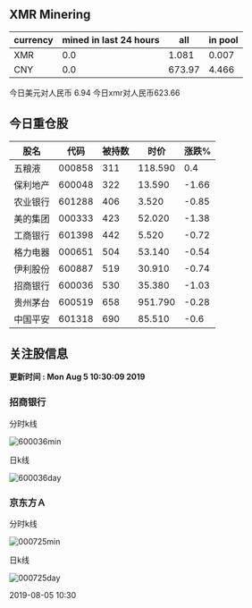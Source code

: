 ## XMR Minering

|currency|mined in last 24 hours|all|in pool|
|---|---|---|---|
|XMR|0.0|1.081|0.007|
|CNY|0.0|673.97|4.466|

今日美元对人民币 6.94	今日xmr对人民币623.66


## 今日重仓股 

|股名|代码|被持数|时价|涨跌%|
|---|---|---|---|---|
|五粮液|000858|311|118.590|0.4|
|保利地产|600048|322|13.590|-1.66|
|农业银行|601288|406|3.520|-0.85|
|美的集团|000333|423|52.020|-1.38|
|工商银行|601398|442|5.520|-0.72|
|格力电器|000651|504|53.140|-0.54|
|伊利股份|600887|519|30.910|-0.74|
|招商银行|600036|530|35.380|-1.03|
|贵州茅台|600519|658|951.790|-0.28|
|中国平安|601318|690|85.510|-0.6|

## 关注股信息
**更新时间 : Mon Aug  5 10:30:09 2019**
### 招商银行 
分时k线

![600036min](http://image.sinajs.cn/newchart/min/n/sh600036.gif)

日k线

![600036day](http://image.sinajs.cn/newchart/daily/n/sh600036.gif)

### 京东方Ａ 
分时k线

![000725min](http://image.sinajs.cn/newchart/min/n/sz000725.gif)

日k线

![000725day](http://image.sinajs.cn/newchart/daily/n/sz000725.gif)

2019-08-05 10:30